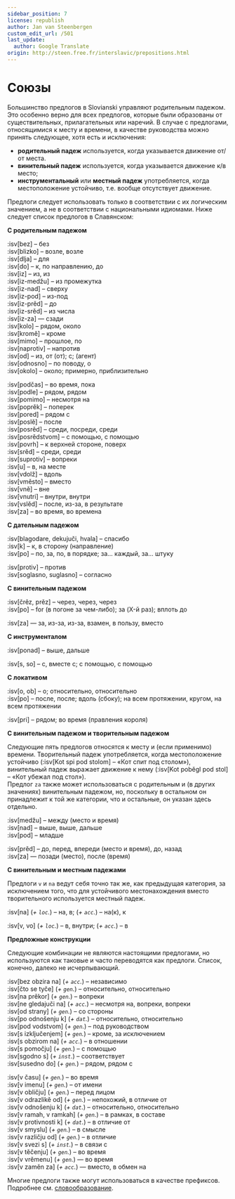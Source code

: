 ```yaml
---
sidebar_position: 7
license: republish
author: Jan van Steenbergen
custom_edit_url: /501
last_update:
  author: Google Translate
origin: http://steen.free.fr/interslavic/prepositions.html
---
```


# Союзы

Большинство предлогов в Slovianski управляют родительным падежом. Это особенно верно для всех предлогов, которые были образованы от существительных, прилагательных или наречий. В случае с предлогами, относящимися к месту и времени, в качестве руководства можно принять следующее, хотя есть и исключения:

- **родительный падеж** используется, когда указывается движение от/от места.
- **винительный падеж** используется, когда указывается движение к/в место;
- **инструментальный** или **местный падеж** употребляется, когда местоположение устойчиво, т.е. вообще отсутствует движение.

Предлоги следует использовать только в соответствии с их логическим значением, а не в соответствии с национальными идиомами. Ниже следует список предлогов в Славянском:

**С родительным падежом**

:isv[bez] – без\
:isv[blizko] – возле, возле\
:isv[dlja] – для\
:isv[do] – к, по направлению, до\
:isv[iz] – из, из\
:isv[iz-medžu] – из промежутка\
:isv[iz-nad] – сверху\
:isv[iz-pod] – из-под\
:isv[iz-prěd] – до\
:isv[iz-srěd] – из числа\
:isv[iz-za] — сзади\
:isv[kolo] – рядом, около\
:isv[kromě] – кроме\
:isv[mimo] – прошлое, по\
:isv[naprotiv] – напротив\
:isv[od] – из, от (от); с; (агент)\
:isv[odnosno] – по поводу, о\
:isv[okolo] – около; примерно, приблизительно

:isv[podčas] – во время, пока\
:isv[podle] – рядом, рядом\
:isv[pomimo] – несмотря на\
:isv[poprěk] – поперек\
:isv[pored] – рядом с\
:isv[poslě] – после\
:isv[posrěd] – среди, посреди, среди\
:isv[posrědstvom] – с помощью, с помощью\
:isv[povrh] – к верхней стороне, поверх\
:isv[srěd] – среди, среди\
:isv[suprotiv] – вопреки\
:isv[u] – в, на месте\
:isv[vdolž] – вдоль\
:isv[vměsto] – вместо\
:isv[vně] – вне\
:isv[vnutri] – внутри, внутри\
:isv[vslěd] – после, из-за, в результате\
:isv[za] – во время, во времена

**С дательным падежом**

:isv[blagodare, dekujuči, hvala] – спасибо\
:isv[k] – к, в сторону (направление)\
:isv[po] – по, за, по, в порядке; за... каждый, за... штуку

:isv[protiv] – против\
:isv[soglasno, suglasno] – согласно

**С винительным падежом**

:isv[črěz, prěz] – через, через, через\
:isv[po] – for (в погоне за чем-либо); за (X-й раз); вплоть до

:isv[za] — за, из-за, из-за, взамен, в пользу, вместо

**С инструменталом**

:isv[ponad] – выше, дальше

:isv[s, so] – с, вместе с; с помощью, с помощью

**С локативом**

:isv[o, ob] – о; относительно, относительно\
:isv[po] – после, после; вдоль (сбоку); на всем протяжении, кругом, на всем протяжении

:isv[pri] – рядом; во время (правления короля)

**С винительным падежом и творительным падежом**

Следующие пять предлогов относятся к месту и (если применимо) времени. Творительный падеж употребляется, когда местоположение устойчиво (:isv[Kot spi pod stolom] – «Кот спит под столом»), винительный падеж выражает движение к нему (:isv[Kot poběgl pod stol] – «Кот убежал под стол»).\
Предлог `za` также может использоваться с родительным и (в других значениях) винительным падежом, но, поскольку в остальном он принадлежит к той же категории, что и остальные, он указан здесь отдельно.

:isv[medžu] – между (место и время)\
:isv[nad] – выше, выше, дальше\
:isv[pod] – младше

:isv[prěd] – до, перед, впереди (место и время), до, назад\
:isv[za] — позади (место), после (время)

**С винительным и местным падежами**

Предлоги `v` и `na` ведут себя точно так же, как предыдущая категория, за исключением того, что для устойчивого местонахождения вместо творительного используется местный падеж.

:isv[na] (_+ `loc`._) – на, в; (_+ `acc`._) – на(к), к

:isv[v, vo] (_+ `loc`._) – в, внутри; (_+ `acc`._) – в

**Предложные конструкции**

Следующие комбинации не являются настоящими предлогами, но используются как таковые и часто переводятся как предлоги. Список, конечно, далеко не исчерпывающий.

:isv[bez obzira na] (_+ `acc`._) – независимо\
:isv[čto se tyče] (_+ `gen`._) – относительно, относительно\
:isv[na prěkor] (_+ `gen`._) – вопреки\
:isv[ne gledajuči na] (_+ `acc`._) – несмотря на, вопреки, вопреки\
:isv[od strany] (_+ `gen`._) – со стороны\
:isv[po odnošenju k] (_+ `dat`._) – относительно, относительно\
:isv[pod vodstvom] (_+ `gen`._) – под руководством\
:isv[s izključenjem] (_+ `gen`._) – кроме, за исключением\
:isv[s obzirom na] (_+ `acc`._) – в отношении\
:isv[s pomočju] (_+ `gen`._) – с помощью\
:isv[sgodno s] (_+ `inst`._) – соответствует\
:isv[susedno do] (_+ `gen`._) – рядом, рядом с

:isv[v času] (_+ `gen`._) – во время\
:isv[v imenu] (_+ `gen`._) – от имени\
:isv[v obličju] (_+ `gen`._) – перед лицом\
:isv[v odrazlikě od] (_+ `gen`._) – непохожий, в отличие от\
:isv[v odnošenju k] (_+ `dat`._) – относительно, относительно\
:isv[v ramah, v ramkah] (_+ `gen`._) – в рамках, в составе\
:isv[v protivnosti k] (_+ `dat`._) – в отличие от\
:isv[v smyslu] (_+ `gen`._) – в смысле\
:isv[v različju od] (_+ `gen`._) – в отличие\
:isv[v svezi s] (_+ `inst`._) – в связи с\
:isv[v těčenju] (_+ `gen`._) – во время\
:isv[v vrěmenu] (_+ `gen`._) — во время\
:isv[v zaměn za] (_+ `acc`._) — вместо, в обмен на

Многие предлоги также могут использоваться в качестве префиксов. Подробнее см. [словообразование][1].

[1]: ../vocabulary/word-formation.md#prefixes

